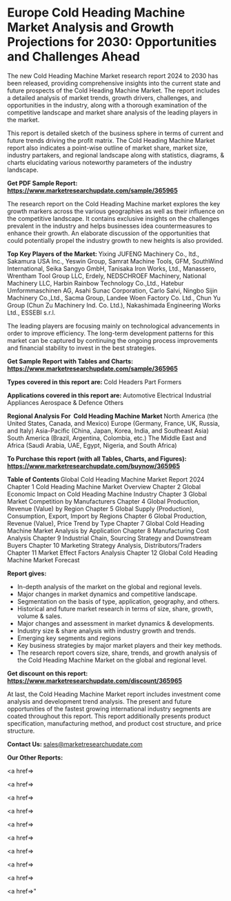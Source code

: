 # Europe Cold Heading Machine Market Analysis and Growth Projections for 2030: Opportunities and Challenges Ahead

The new Cold Heading Machine Market research report 2024 to 2030 has been released, providing comprehensive insights into the current state and future prospects of the Cold Heading Machine Market. The report includes a detailed analysis of market trends, growth drivers, challenges, and opportunities in the industry, along with a thorough examination of the competitive landscape and market share analysis of the leading players in the market.

This report is detailed sketch of the business sphere in terms of current and future trends driving the profit matrix. The Cold Heading Machine Market report also indicates a point-wise outline of market share, market size, industry partakers, and regional landscape along with statistics, diagrams, &amp; charts elucidating various noteworthy parameters of the industry landscape.

<strong><b>Get PDF Sample Report: <a href=https://www.marketresearchupdate.com/sample/365965>https://www.marketresearchupdate.com/sample/365965</a></b></strong>

The research report on the Cold Heading Machine market explores the key growth markers across the various geographies as well as their influence on the competitive landscape. It contains exclusive insights on the challenges prevalent in the industry and helps businesses idea countermeasures to enhance their growth. An elaborate discussion of the opportunities that could potentially propel the industry growth to new heights is also provided.

<strong><b>Top Key Players of the Market:
</b></strong>Yixing JUFENG Machinery Co., ltd., Sakamura USA Inc., Yeswin Group, Samrat Machine Tools, GFM, SouthWind International, Seika Sangyo GmbH, Tanisaka Iron Works, Ltd., Manassero, Wrentham Tool Group LLC, Erdely, NEDSCHROEF Machinery, National Machinery LLC, Harbin Rainbow Technology Co.,Ltd., Hatebur Umformmaschinen AG, Asahi Sunac Corporation, Carlo Salvi, Ningbo Sijin Machinery Co.,Ltd., Sacma Group, Landee Woen Factory Co. Ltd., Chun Yu Group (Chun Zu Machinery Ind. Co. Ltd.), Nakashimada Engineering Works Ltd., ESSEBI s.r.l.<strong><b>
</b></strong>

The leading players are focusing mainly on technological advancements in order to improve efficiency. The long-term development patterns for this market can be captured by continuing the ongoing process improvements and financial stability to invest in the best strategies.

<strong><b>Get Sample Report with Tables and Charts: <a href=https://www.marketresearchupdate.com/sample/365965>https://www.marketresearchupdate.com/sample/365965</a></b></strong>

<strong><b>Types covered in this report are:
</b></strong>Cold Headers
Part Formers<strong><b>
</b></strong>

<strong><b>Applications covered in this report are:
</b></strong>Automotive
Electrical
Industrial
Appliances
Aerospace & Defence
Others<strong><b>
</b></strong>

<strong><b>Regional Analysis For  Cold Heading Machine Market</b></strong><strong><b>
</b></strong>North America (the United States, Canada, and Mexico)
Europe (Germany, France, UK, Russia, and Italy)
Asia-Pacific (China, Japan, Korea, India, and Southeast Asia)
South America (Brazil, Argentina, Colombia, etc.)
The Middle East and Africa (Saudi Arabia, UAE, Egypt, Nigeria, and South Africa)

<strong><b>To Purchase this report (with all Tables, Charts, and Figures): <a href=https://www.marketresearchupdate.com/buynow/365965>https://www.marketresearchupdate.com/buynow/365965</a></b></strong>

<strong><b>Table of Contents</b></strong><strong><b>
</b></strong>Global Cold Heading Machine Market Report 2024
Chapter 1 Cold Heading Machine Market Overview
Chapter 2 Global Economic Impact on Cold Heading Machine Industry
Chapter 3 Global Market Competition by Manufacturers
Chapter 4 Global Production, Revenue (Value) by Region
Chapter 5 Global Supply (Production), Consumption, Export, Import by Regions
Chapter 6 Global Production, Revenue (Value), Price Trend by Type
Chapter 7 Global Cold Heading Machine Market Analysis by Application
Chapter 8 Manufacturing Cost Analysis
Chapter 9 Industrial Chain, Sourcing Strategy and Downstream Buyers
Chapter 10 Marketing Strategy Analysis, Distributors/Traders
Chapter 11 Market Effect Factors Analysis
Chapter 12 Global Cold Heading Machine Market Forecast

<strong><b>Report gives:</b></strong>

- In-depth analysis of the market on the global and regional levels.
- Major changes in market dynamics and competitive landscape.
- Segmentation on the basis of type, application, geography, and others.
- Historical and future market research in terms of size, share, growth, volume &amp; sales.
- Major changes and assessment in market dynamics &amp; developments.
- Industry size &amp; share analysis with industry growth and trends.
- Emerging key segments and regions
- Key business strategies by major market players and their key methods.
- The research report covers size, share, trends, and growth analysis of the Cold Heading Machine Market on the global and regional level.

<strong><b>Get discount on this report: <a href=https://www.marketresearchupdate.com/discount/365965>https://www.marketresearchupdate.com/discount/365965</a></b></strong>

At last, the Cold Heading Machine Market report includes investment come analysis and development trend analysis. The present and future opportunities of the fastest growing international industry segments are coated throughout this report. This report additionally presents product specification, manufacturing method, and product cost structure, and price structure.

<strong><b>Contact Us:
</b></strong>sales@marketresearchupdate.com

<strong>Our Other Reports:</strong>

<a href=></a>

<a href=></a>

<a href=></a>

<a href=></a>

<a href=></a>

<a href=></a>

<a href=></a>

<a href=></a>

<a href=></a>

<a href=></a>"
